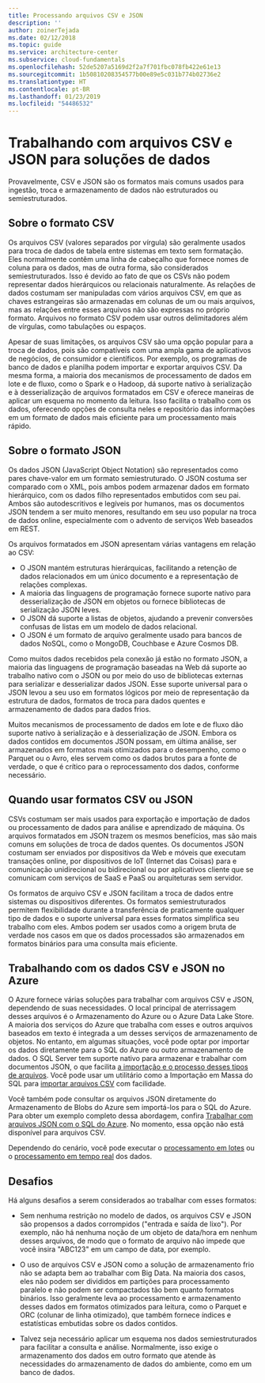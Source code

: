 ```yaml
---
title: Processando arquivos CSV e JSON
description: ''
author: zoinerTejada
ms.date: 02/12/2018
ms.topic: guide
ms.service: architecture-center
ms.subservice: cloud-fundamentals
ms.openlocfilehash: 52de5207a5169d2f2a7f701fbc078fb422e61e13
ms.sourcegitcommit: 1b50810208354577b00e89e5c031b774b02736e2
ms.translationtype: HT
ms.contentlocale: pt-BR
ms.lasthandoff: 01/23/2019
ms.locfileid: "54486532"
---
```

# <a name="working-with-csv-and-json-files-for-data-solutions"></a>Trabalhando com arquivos CSV e JSON para soluções de dados

Provavelmente, CSV e JSON são os formatos mais comuns usados para ingestão, troca e armazenamento de dados não estruturados ou semiestruturados.

## <a name="about-csv-format"></a>Sobre o formato CSV

Os arquivos CSV (valores separados por vírgula) são geralmente usados para troca de dados de tabela entre sistemas em texto sem formatação. Eles normalmente contêm uma linha de cabeçalho que fornece nomes de coluna para os dados, mas de outra forma, são considerados semiestruturados. Isso é devido ao fato de que os CSVs não podem representar dados hierárquicos ou relacionais naturalmente. As relações de dados costumam ser manipuladas com vários arquivos CSV, em que as chaves estrangeiras são armazenadas em colunas de um ou mais arquivos, mas as relações entre esses arquivos não são expressas no próprio formato. Arquivos no formato CSV podem usar outros delimitadores além de vírgulas, como tabulações ou espaços.

Apesar de suas limitações, os arquivos CSV são uma opção popular para a troca de dados, pois são compatíveis com uma ampla gama de aplicativos de negócios, de consumidor e científicos. Por exemplo, os programas de banco de dados e planilha podem importar e exportar arquivos CSV. Da mesma forma, a maioria dos mecanismos de processamento de dados em lote e de fluxo, como o Spark e o Hadoop, dá suporte nativo à serialização e à desserialização de arquivos formatados em CSV e oferece maneiras de aplicar um esquema no momento da leitura. Isso facilita o trabalho com os dados, oferecendo opções de consulta neles e repositório das informações em um formato de dados mais eficiente para um processamento mais rápido.

## <a name="about-json-format"></a>Sobre o formato JSON

Os dados JSON (JavaScript Object Notation) são representados como pares chave-valor em um formato semiestruturado. O JSON costuma ser comparado com o XML, pois ambos podem armazenar dados em formato hierárquico, com os dados filho representados embutidos com seu pai. Ambos são autodescritivos e legíveis por humanos, mas os documentos JSON tendem a ser muito menores, resultando em seu uso popular na troca de dados online, especialmente com o advento de serviços Web baseados em REST.

Os arquivos formatados em JSON apresentam várias vantagens em relação ao CSV:

- O JSON mantém estruturas hierárquicas, facilitando a retenção de dados relacionados em um único documento e a representação de relações complexas.
- A maioria das linguagens de programação fornece suporte nativo para desserialização de JSON em objetos ou fornece bibliotecas de serialização JSON leves.
- O JSON dá suporte a listas de objetos, ajudando a prevenir conversões confusas de listas em um modelo de dados relacional.
- O JSON é um formato de arquivo geralmente usado para bancos de dados NoSQL, como o MongoDB, Couchbase e Azure Cosmos DB.

Como muitos dados recebidos pela conexão já estão no formato JSON, a maioria das linguagens de programação baseadas na Web dá suporte ao trabalho nativo com o JSON ou por meio do uso de bibliotecas externas para serializar e desserializar dados JSON. Esse suporte universal para o JSON levou a seu uso em formatos lógicos por meio de representação da estrutura de dados, formatos de troca para dados quentes e armazenamento de dados para dados frios.

Muitos mecanismos de processamento de dados em lote e de fluxo dão suporte nativo à serialização e à desserialização de JSON. Embora os dados contidos em documentos JSON possam, em última análise, ser armazenados em formatos mais otimizados para o desempenho, como o Parquet ou o Avro, eles servem como os dados brutos para a fonte de verdade, o que é crítico para o reprocessamento dos dados, conforme necessário.

## <a name="when-to-use-csv-or-json-formats"></a>Quando usar formatos CSV ou JSON

CSVs costumam ser mais usados para exportação e importação de dados ou processamento de dados para análise e aprendizado de máquina. Os arquivos formatados em JSON trazem os mesmos benefícios, mas são mais comuns em soluções de troca de dados quentes. Os documentos JSON costumam ser enviados por dispositivos da Web e móveis que executam transações online, por dispositivos de IoT (Internet das Coisas) para e comunicação unidirecional ou bidirecional ou por aplicativos cliente que se comunicam com serviços de SaaS e PaaS ou arquiteturas sem servidor.

Os formatos de arquivo CSV e JSON facilitam a troca de dados entre sistemas ou dispositivos diferentes. Os formatos semiestruturados permitem flexibilidade durante a transferência de praticamente qualquer tipo de dados e o suporte universal para esses formatos simplifica seu trabalho com eles. Ambos podem ser usados como a origem bruta de verdade nos casos em que os dados processados são armazenados em formatos binários para uma consulta mais eficiente.

## <a name="working-with-csv-and-json-data-in-azure"></a>Trabalhando com os dados CSV e JSON no Azure

O Azure fornece várias soluções para trabalhar com arquivos CSV e JSON, dependendo de suas necessidades. O local principal de aterrissagem desses arquivos é o Armazenamento do Azure ou o Azure Data Lake Store. A maioria dos serviços do Azure que trabalha com esses e outros arquivos baseados em texto é integrada a um desses serviços de armazenamento de objetos. No entanto, em algumas situações, você pode optar por importar os dados diretamente para o SQL do Azure ou outro armazenamento de dados. O SQL Server tem suporte nativo para armazenar e trabalhar com documentos JSON, o que facilita [a importação e o processo desses tipos de arquivos](/sql/relational-databases/json/import-json-documents-into-sql-server). Você pode usar um utilitário como a Importação em Massa do SQL para [importar arquivos CSV](/sql/relational-databases/json/import-json-documents-into-sql-server) com facilidade.

Você também pode consultar os arquivos JSON diretamente do Armazenamento de Blobs do Azure sem importá-los para o SQL do Azure. Para obter um exemplo completo dessa abordagem, confira [Trabalhar com arquivos JSON com o SQL do Azure](https://medium.com/@mauridb/work-with-json-files-with-azure-sql-8946f066ddd4). No momento, essa opção não está disponível para arquivos CSV.

Dependendo do cenário, você pode executar o [processamento em lotes](../big-data/batch-processing.md) ou o [processamento em tempo real](../big-data/real-time-processing.md) dos dados.

## <a name="challenges"></a>Desafios

Há alguns desafios a serem considerados ao trabalhar com esses formatos:

- Sem nenhuma restrição no modelo de dados, os arquivos CSV e JSON são propensos a dados corrompidos ("entrada e saída de lixo"). Por exemplo, não há nenhuma noção de um objeto de data/hora em nenhum desses arquivos, de modo que o formato de arquivo não impede que você insira "ABC123" em um campo de data, por exemplo.

- O uso de arquivos CSV e JSON como a solução de armazenamento frio não se adapta bem ao trabalhar com Big Data. Na maioria dos casos, eles não podem ser divididos em partições para processamento paralelo e não podem ser compactados tão bem quanto formatos binários. Isso geralmente leva ao processamento e armazenamento desses dados em formatos otimizados para leitura, como o Parquet e ORC (colunar de linha otimizado), que também fornece índices e estatísticas embutidas sobre os dados contidos.

- Talvez seja necessário aplicar um esquema nos dados semiestruturados para facilitar a consulta e análise. Normalmente, isso exige o armazenamento dos dados em outro formato que atende às necessidades do armazenamento de dados do ambiente, como em um banco de dados.
